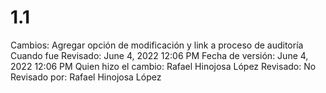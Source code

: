 # 1.1

Cambios: Agregar opción de modificación y link a proceso de auditoría
Cuando fue Revisado: June 4, 2022 12:06 PM
Fecha de  versión: June 4, 2022 12:06 PM
Quien hizo el cambio: Rafael Hinojosa López
Revisado: No
Revisado por: Rafael Hinojosa López